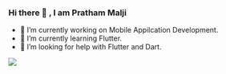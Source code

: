 ### Hi there 👋 , I am Pratham Malji

- 🔭 I’m currently working on Mobile Appilcation Development.
- 🌱 I’m currently learning Flutter.
- 🤔 I’m looking for help with Flutter and Dart.

<img src="https://github-readme-stats.vercel.app/api?username=pratham3164&&show_icons=true&title_color=ffffff&icon_color=bb2acf&text_color=daf7dc&bg_color=151515" />
<!--
**pratham3164/pratham3164** is a ✨ _special_ ✨ repository because its `README.md` (this file) appears on your GitHub profile.

Here are some ideas to get you started:


- 👯 I’m looking to collaborate on ...

- 💬 Ask me about ...
- 📫 How to reach me: ...
- 😄 Pronouns: He/His
- ⚡ Fun fact: ...
-->
